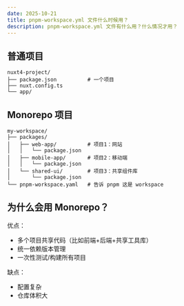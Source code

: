 ```yaml
---
date: 2025-10-21
title: pnpm-workspace.yml 文件什么时候用？
description: pnpm-workspace.yml 文件有什么用？什么情况才用？
---
```


## 普通项目

```text
nuxt4-project/
├── package.json          # 一个项目
├── nuxt.config.ts
└── app/
```

## Monorepo 项目

```text
my-workspace/
├── packages/
│   ├── web-app/          # 项目1：网站
│   │   └── package.json
│   ├── mobile-app/       # 项目2：移动端
│   │   └── package.json
│   └── shared-ui/        # 项目3：共享组件库
│       └── package.json
└── pnpm-workspace.yaml   # 告诉 pnpm 这是 workspace
```

## 为什么会用 Monorepo？

优点：

- 多个项目共享代码（比如前端+后端+共享工具库）
- 统一依赖版本管理
- 一次性测试/构建所有项目

缺点：

- 配置复杂
- 仓库体积大
